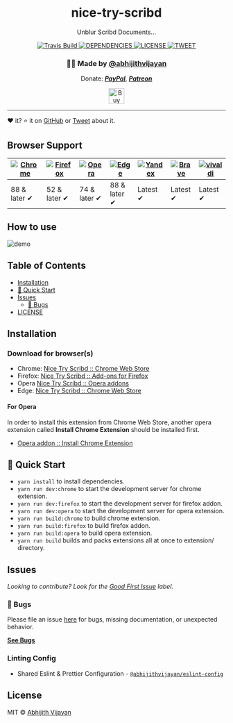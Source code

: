 <h1 align="center">nice-try-scribd</h1>
<p align="center">Unblur Scribd Documents...</p>
<div align="center">
  <a href="https://travis-ci.com/abhijithvijayan/nice-try-scribd">
    <img src="https://travis-ci.com/abhijithvijayan/nice-try-scribd.svg?branch=main" alt="Travis Build" />
  </a>
  <a href="https://david-dm.org/abhijithvijayan/nice-try-scribd">
    <img src="https://img.shields.io/david/abhijithvijayan/nice-try-scribd.svg?colorB=orange" alt="DEPENDENCIES" />
  </a>
  <a href="https://github.com/abhijithvijayan/nice-try-scribd/blob/main/license">
    <img src="https://img.shields.io/github/license/abhijithvijayan/nice-try-scribd.svg" alt="LICENSE" />
  </a>
  <a href="https://twitter.com/intent/tweet?text=Check%20out%20nice-try-scribd%21%20by%20%40_abhijithv%0A%0AUnblur%20Scribd%20Documents...%0Ahttps%3A%2F%2Fgithub.com%2Fabhijithvijayan%2Fnice-try-scribd%0A%0A%23chrome%20%23unblur%20%23scribd%20%23firefox%20%23javascript">
     <img src="https://img.shields.io/twitter/url/http/shields.io.svg?style=social" alt="TWEET" />
  </a>
</div>
<h3 align="center">🙋‍♂️ Made by <a href="https://twitter.com/_abhijithv">@abhijithvijayan</a></h3>
<p align="center">
  Donate:
  <a href="https://www.paypal.me/iamabhijithvijayan" target='_blank'><i><b>PayPal</b></i></a>,
  <a href="https://www.patreon.com/abhijithvijayan" target='_blank'><i><b>Patreon</b></i></a>
</p>
<p align="center">
  <a href='https://www.buymeacoffee.com/abhijithvijayan' target='_blank'>
    <img height='36' style='border:0px;height:36px;' src='https://bmc-cdn.nyc3.digitaloceanspaces.com/BMC-button-images/custom_images/orange_img.png' border='0' alt='Buy Me a Coffee' />
  </a>
</p>
<hr />

❤️ it? ⭐️ it on [GitHub](https://github.com/abhijithvijayan/nice-try-scribd/stargazers) or [Tweet](https://twitter.com/intent/tweet?text=Check%20out%20nice-try-scribd%21%20by%20%40_abhijithv%0A%0AUnblur%20Scribd%20Documents...%0Ahttps%3A%2F%2Fgithub.com%2Fabhijithvijayan%2Fnice-try-scribd%0A%0A%23chrome%20%23unblur%20%23scribd%20%23firefox%20%23javascript) about it.

## Browser Support

| [![Chrome](https://raw.github.com/alrra/browser-logos/master/src/chrome/chrome_48x48.png)](https://chrome.google.com/webstore/detail/opofconegbijdhjogdlhbnadnffeogme) | [![Firefox](https://raw.github.com/alrra/browser-logos/master/src/firefox/firefox_48x48.png)](https://addons.mozilla.org/firefox/addon/nice-try-scribd/) | [![Opera](https://raw.github.com/alrra/browser-logos/master/src/opera/opera_48x48.png)](#for-opera) | [![Edge](https://raw.github.com/alrra/browser-logos/master/src/edge/edge_48x48.png)](https://chrome.google.com/webstore/detail/opofconegbijdhjogdlhbnadnffeogme) | [![Yandex](https://raw.github.com/alrra/browser-logos/master/src/yandex/yandex_48x48.png)](https://chrome.google.com/webstore/detail/opofconegbijdhjogdlhbnadnffeogme) | [![Brave](https://raw.github.com/alrra/browser-logos/master/src/brave/brave_48x48.png)](https://chrome.google.com/webstore/detail/opofconegbijdhjogdlhbnadnffeogme) | [![vivaldi](https://raw.github.com/alrra/browser-logos/master/src/vivaldi/vivaldi_48x48.png)](https://chrome.google.com/webstore/detail/opofconegbijdhjogdlhbnadnffeogme) |
--------------------------------------------------------------------------------------------------------------------------------------------------------------------------| --------------------------------------------------------------------------------------------------------------------------------------------- |-------------------------------------------------------------------------------------------------------------------|---------------------------------------------------------------------------------------------------------------------------------------------------------------------| ------------------------------------------------------------------------------------------------------------------------------------------------------------------------ | ------------------------------------------------------------------------------------------------------------------------------------------------------------------------------ |------------------------------------------------------------------------------------------------------------------------------------------------------------------------------ |
| 88 & later ✔                                                                                                                                                             | 52 & later ✔ | 74 & later ✔                                                                                                      | 88 & later ✔                                                                                                                                                        | Latest ✔ | Latest ✔ | Latest ✔

## How to use

![demo](demo.png)

## Table of Contents

- [Installation](#installation)
- [🚀 Quick Start](#🚀-quick-start)
- [Issues](#issues)
  - [🐛 Bugs](#-bugs)
- [LICENSE](#license)

## Installation

### Download for browser(s)

- Chrome: [Nice Try Scribd :: Chrome Web Store](https://chrome.google.com/webstore/detail/opofconegbijdhjogdlhbnadnffeogme)
- Firefox: [Nice Try Scribd :: Add-ons for Firefox](https://addons.mozilla.org/firefox/addon/nice-try-scribd/)
- Opera [Nice Try Scribd :: Opera addons](#for-opera)
- Edge: [Nice Try Scribd :: Chrome Web Store](https://chrome.google.com/webstore/detail/opofconegbijdhjogdlhbnadnffeogme)

#### For Opera

In order to install this extension from Chrome Web Store, another opera extension called **Install Chrome Extension** should be installed first.

- [Opera addon :: Install Chrome Extension](https://addons.opera.com/en/extensions/details/install-chrome-extensions/)
## 🚀 Quick Start

- `yarn install` to install dependencies.
- `yarn run dev:chrome` to start the development server for chrome extension.
- `yarn run dev:firefox` to start the development server for firefox addon.
- `yarn run dev:opera` to start the development server for opera extension.
- `yarn run build:chrome` to build chrome extension.
- `yarn run build:firefox` to build firefox addon.
- `yarn run build:opera` to build opera extension.
- `yarn run build` builds and packs extensions all at once to extension/ directory.

## Issues

_Looking to contribute? Look for the [Good First Issue](https://github.com/abhijithvijayan/nice-try-scribd/issues?q=is%3Aissue+is%3Aopen+sort%3Aupdated-desc+label%3A%22good+first+issue%22)
label._

### 🐛 Bugs

Please file an issue [here](https://github.com/abhijithvijayan/nice-try-scribd/issues/new) for bugs, missing documentation, or unexpected behavior.

[**See Bugs**](https://github.com/abhijithvijayan/nice-try-scribd/issues?q=is%3Aissue+is%3Aopen+sort%3Aupdated-desc+label%3A%22type%3A+bug%22)

### Linting Config

- Shared Eslint & Prettier Configuration - [`@abhijithvijayan/eslint-config`](https://www.npmjs.com/package/@abhijithvijayan/eslint-config)

## License

MIT © [Abhijith Vijayan](https://abhijithvijayan.in)
